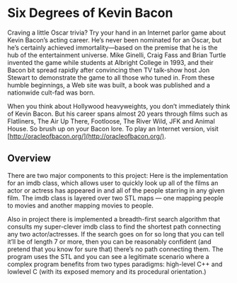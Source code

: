 # Six Degrees of Kevin Bacon

Craving a little Oscar trivia? Try your hand in an Internet parlor game about Kevin Bacon’s
acting career. He’s never been nominated for an Oscar, but he’s certainly achieved
immortality—based on the premise that he is the hub of the entertainment universe. Mike
Ginelli, Craig Fass and Brian Turtle invented the game while students at Albright College in
1993, and their Bacon bit spread rapidly after convincing then TV talk-show host Jon Stewart
to demonstrate the game to all those who tuned in. From these humble beginnings, a Web
site was built, a book was published and a nationwide cult-fad was born.

When you think about Hollywood heavyweights, you don’t immediately think of Kevin
Bacon. But his career spans almost 20 years through films such as Flatliners, The Air Up There,
Footloose, The River Wild, JFK and Animal House. So brush up on your Bacon lore. To play an
Internet version, visit [http://oracleofbacon.org/](http://oracleofbacon.org/).

## Overview

There are two major components to this project:
Here is the implementation for an imdb class, which allows user to
quickly look up all of the films an actor or actress has appeared in and all of the
people starring in any given film. The imdb class is layered over two STL
maps — one mapping people to movies and another mapping movies to
people.

Also in project there is implemented a breadth-first search algorithm that consults my
super-clever imdb class to find the shortest path connecting any two
actor/actresses. If the search goes on for so long that you can tell it’ll be of length
7 or more, then you can be reasonably confident (and pretend that you know for
sure that) there’s no path connecting them. The program uses the STL and you can see a 
legitimate scenario where a complex program benefits from two types
paradigms: high-level C++ and lowlevel
C (with its exposed memory and its procedural orientation.)
